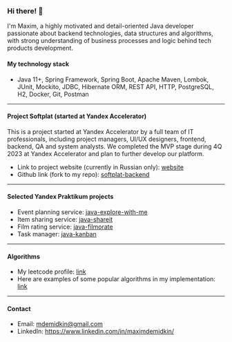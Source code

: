 ### Hi there! 👋

I'm Maxim, a highly motivated and detail-oriented Java developer passionate about backend technologies, data structures and algorithms, with strong understanding of business processes and logic behind tech products development. 

#### My technology stack
* Java 11+, Spring Framework, Spring Boot, Apache Maven, Lombok, JUnit, 
Mockito, JDBC, Hibernate ORM, REST API, HTTP, PostgreSQL, H2, 
Docker, Git, Postman
___

#### Project Softplat (started at Yandex Accelerator)
This is a project started at Yandex Accelerator by a full team of IT professionals, including project managers, UI/UX designers, frontend, backend, QA and system analysts. 
We completed the MVP stage during 4Q 2023 at Yandex Accelerator and plan to further develop our platform. 
- Link to project website (currently in Russian only): [website](https://softplat24.ru)
- Github link (fork to my repo): [softplat-backend](https://github.com/mdemidkin1992/softplat-back)
___

#### Selected Yandex Praktikum projects
- Event planning service: [java-explore-with-me](https://github.com/mdemidkin1992/java-explore-with-me)
- Item sharing service: [java-shareit](https://github.com/mdemidkin1992/java-shareit)
- Film rating service: [java-filmorate](https://github.com/mdemidkin1992/java-filmorate)
- Task manager: [java-kanban](https://github.com/mdemidkin1992/java-kanban)
___

#### Algorithms
- My leetcode profile: [link](https://leetcode.com/mdemidkin/)
- Here are examples of some popular algorithms in my implementation: [link](https://github.com/mdemidkin1992/algorithms/tree/main)
___

#### Contact
- Email: mdemidkin@gmail.com
- LinkedIn: https://www.linkedin.com/in/maximdemidkin/
